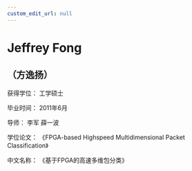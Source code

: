 ```yaml
---
custom_edit_url: null
---
```


# Jeffrey Fong
## （方逸扬）

获得学位： 工学硕士

毕业时间： 2011年6月

导师： 李军  薛一波

学位论文： 《FPGA-based Highspeed Multidimensional Packet Classification》

中文名称： 《基于FPGA的高速多维包分类》
